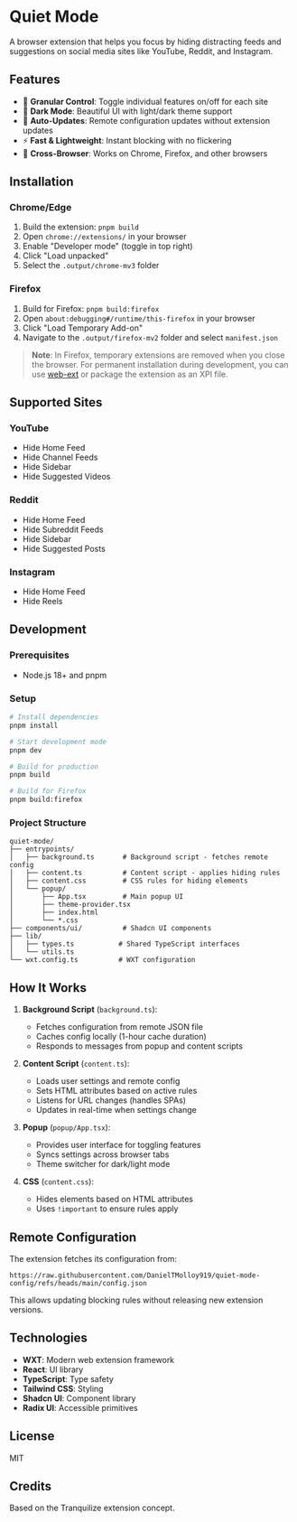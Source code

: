 # Quiet Mode

A browser extension that helps you focus by hiding distracting feeds and suggestions on social media sites like YouTube, Reddit, and Instagram.

## Features

- 🎯 **Granular Control**: Toggle individual features on/off for each site
- 🌙 **Dark Mode**: Beautiful UI with light/dark theme support
- 🔄 **Auto-Updates**: Remote configuration updates without extension updates
- ⚡ **Fast & Lightweight**: Instant blocking with no flickering
- 🦊 **Cross-Browser**: Works on Chrome, Firefox, and other browsers

## Installation

### Chrome/Edge

1. Build the extension: `pnpm build`
2. Open `chrome://extensions/` in your browser
3. Enable "Developer mode" (toggle in top right)
4. Click "Load unpacked"
5. Select the `.output/chrome-mv3` folder

### Firefox

1. Build for Firefox: `pnpm build:firefox`
2. Open `about:debugging#/runtime/this-firefox` in your browser
3. Click "Load Temporary Add-on"
4. Navigate to the `.output/firefox-mv2` folder and select `manifest.json`

> **Note**: In Firefox, temporary extensions are removed when you close the browser. For permanent installation during development, you can use [web-ext](https://extensionworkshop.com/documentation/develop/getting-started-with-web-ext/) or package the extension as an XPI file.

## Supported Sites

### YouTube

- Hide Home Feed
- Hide Channel Feeds
- Hide Sidebar
- Hide Suggested Videos

### Reddit

- Hide Home Feed
- Hide Subreddit Feeds
- Hide Sidebar
- Hide Suggested Posts

### Instagram

- Hide Home Feed
- Hide Reels

## Development

### Prerequisites

- Node.js 18+ and pnpm

### Setup

```bash
# Install dependencies
pnpm install

# Start development mode
pnpm dev

# Build for production
pnpm build

# Build for Firefox
pnpm build:firefox
```

### Project Structure

```
quiet-mode/
├── entrypoints/
│   ├── background.ts       # Background script - fetches remote config
│   ├── content.ts          # Content script - applies hiding rules
│   ├── content.css         # CSS rules for hiding elements
│   └── popup/
│       ├── App.tsx         # Main popup UI
│       ├── theme-provider.tsx
│       ├── index.html
│       └── *.css
├── components/ui/          # Shadcn UI components
├── lib/
│   ├── types.ts           # Shared TypeScript interfaces
│   └── utils.ts
└── wxt.config.ts          # WXT configuration
```

## How It Works

1. **Background Script** (`background.ts`):

   - Fetches configuration from remote JSON file
   - Caches config locally (1-hour cache duration)
   - Responds to messages from popup and content scripts

2. **Content Script** (`content.ts`):

   - Loads user settings and remote config
   - Sets HTML attributes based on active rules
   - Listens for URL changes (handles SPAs)
   - Updates in real-time when settings change

3. **Popup** (`popup/App.tsx`):

   - Provides user interface for toggling features
   - Syncs settings across browser tabs
   - Theme switcher for dark/light mode

4. **CSS** (`content.css`):
   - Hides elements based on HTML attributes
   - Uses `!important` to ensure rules apply

## Remote Configuration

The extension fetches its configuration from:

```
https://raw.githubusercontent.com/DanielTMolloy919/quiet-mode-config/refs/heads/main/config.json
```

This allows updating blocking rules without releasing new extension versions.

## Technologies

- **WXT**: Modern web extension framework
- **React**: UI library
- **TypeScript**: Type safety
- **Tailwind CSS**: Styling
- **Shadcn UI**: Component library
- **Radix UI**: Accessible primitives

## License

MIT

## Credits

Based on the Tranquilize extension concept.
